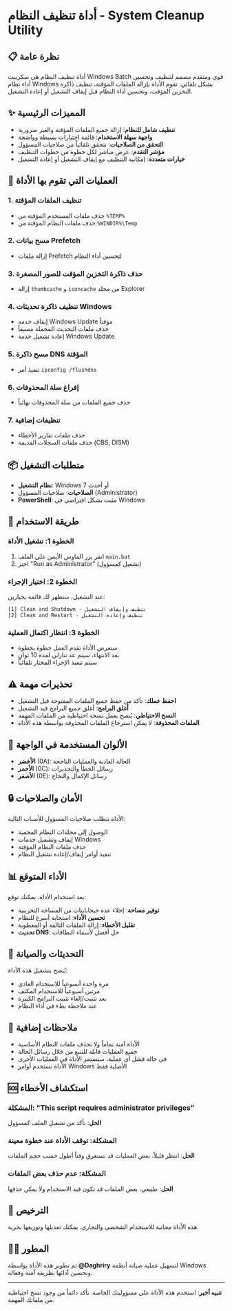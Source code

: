 # أداة تنظيف النظام - System Cleanup Utility

## 📋 نظرة عامة

أداة تنظيف النظام هي سكريبت Windows Batch قوي ومتقدم مصمم لتنظيف وتحسين أداء نظام Windows بشكل تلقائي. تقوم الأداة بإزالة الملفات المؤقتة، تنظيف ذاكرة التخزين المؤقت، وتحسين أداء النظام قبل إيقاف التشغيل أو إعادة التشغيل.

## ✨ المميزات الرئيسية

- **تنظيف شامل للنظام**: إزالة جميع الملفات المؤقتة والغير ضرورية
- **واجهة سهلة الاستخدام**: قائمة اختيارات بسيطة وواضحة
- **التحقق من الصلاحيات**: تتحقق تلقائياً من صلاحيات المسؤول
- **مؤشر التقدم**: عرض مباشر لكل خطوة من خطوات التنظيف
- **خيارات متعددة**: إمكانية التنظيف مع إيقاف التشغيل أو إعادة التشغيل

## 🔧 العمليات التي تقوم بها الأداة

### 1. تنظيف الملفات المؤقتة
- حذف ملفات المستخدم المؤقتة من `%TEMP%`
- حذف ملفات النظام المؤقتة من `%WINDIR%\Temp`

### 2. مسح بيانات Prefetch
- إزالة ملفات Prefetch لتحسين أداء النظام

### 3. حذف ذاكرة التخزين المؤقت للصور المصغرة
- إزالة `thumbcache` و `iconcache` من مجلد Explorer

### 4. تنظيف ذاكرة تحديثات Windows
- إيقاف خدمة Windows Update مؤقتاً
- حذف ملفات التحديث المحملة مسبقاً
- إعادة تشغيل خدمة Windows Update

### 5. مسح ذاكرة DNS المؤقتة
- تنفيذ أمر `ipconfig /flushdns`

### 6. إفراغ سلة المحذوفات
- حذف جميع الملفات من سلة المحذوفات نهائياً

### 7. تنظيفات إضافية
- حذف ملفات تقارير الأخطاء
- حذف ملفات السجلات القديمة (CBS, DISM)

## 📦 متطلبات التشغيل

- **نظام التشغيل**: Windows 7 أو أحدث
- **الصلاحيات**: صلاحيات المسؤول (Administrator)
- **PowerShell**: مثبت بشكل افتراضي في Windows

## 🚀 طريقة الاستخدام

### الخطوة 1: تشغيل الأداة
1. انقر بزر الماوس الأيمن على الملف `main.bat`
2. اختر "Run as Administrator" (تشغيل كمسؤول)

### الخطوة 2: اختيار الإجراء
عند التشغيل، ستظهر لك قائمة بخيارين:
```
[1] Clean and Shutdown - تنظيف وإيقاف التشغيل
[2] Clean and Restart - تنظيف وإعادة التشغيل
```

### الخطوة 3: انتظار اكتمال العملية
- ستعرض الأداة تقدم العمل خطوة بخطوة
- بعد الانتهاء، سيتم عد تنازلي لمدة 10 ثوانٍ
- سيتم تنفيذ الإجراء المختار تلقائياً

## ⚠️ تحذيرات مهمة

- **احفظ عملك**: تأكد من حفظ جميع الملفات المفتوحة قبل التشغيل
- **أغلق البرامج**: أغلق جميع البرامج قيد التشغيل
- **النسخ الاحتياطي**: يُنصح بعمل نسخة احتياطية من الملفات المهمة
- **الملفات المحذوفة**: لا يمكن استرجاع الملفات المحذوفة بواسطة هذه الأداة

## 🎨 الألوان المستخدمة في الواجهة

- **الأخضر** (0A): الحالة العادية والعمليات الناجحة
- **الأحمر** (0C): رسائل الخطأ والتحذيرات
- **الأصفر** (0E): رسائل الإكمال والنجاح

## 🔒 الأمان والصلاحيات

الأداة تتطلب صلاحيات المسؤول للأسباب التالية:
- الوصول إلى مجلدات النظام المحمية
- إيقاف وتشغيل خدمات Windows
- حذف ملفات النظام المؤقتة
- تنفيذ أوامر إيقاف/إعادة تشغيل النظام

## 📊 الأداء المتوقع

بعد استخدام الأداة، يمكنك توقع:
- **توفير مساحة**: إخلاء عدة جيجابايتات من المساحة التخزينية
- **تحسين الأداء**: استجابة أسرع للنظام
- **تقليل الأخطاء**: إزالة الملفات التالفة أو المعطوبة
- **تحديث DNS**: حل أفضل لأسماء النطاقات

## 🔄 التحديثات والصيانة

يُنصح بتشغيل هذه الأداة:
- مرة واحدة أسبوعياً للاستخدام العادي
- مرتين أسبوعياً للاستخدام المكثف
- بعد تثبيت/إلغاء تثبيت البرامج الكبيرة
- عند ملاحظة بطء في أداء النظام

## 📝 ملاحظات إضافية

- الأداة آمنة تماماً ولا تحذف ملفات النظام الأساسية
- جميع العمليات قابلة للتتبع من خلال رسائل الحالة
- في حالة فشل أي عملية، ستستمر الأداة في العمليات الأخرى
- الأداة تستخدم أوامر Windows الأصلية فقط

## 🆘 استكشاف الأخطاء

### المشكلة: "This script requires administrator privileges"
**الحل**: تأكد من تشغيل الملف كمسؤول

### المشكلة: توقف الأداة عند خطوة معينة
**الحل**: انتظر قليلاً، بعض العمليات قد تستغرق وقتاً أطول حسب حجم الملفات

### المشكلة: عدم حذف بعض الملفات
**الحل**: طبيعي، بعض الملفات قد تكون قيد الاستخدام ولا يمكن حذفها

## 📜 الترخيص

هذه الأداة مجانية للاستخدام الشخصي والتجاري. يمكنك تعديلها وتوزيعها بحرية.

## 👨‍💻 المطور

تم تطوير هذه الأداة بواسطة **@Daghriry** لتسهيل عملية صيانة أنظمة Windows وتحسين أدائها بطريقة آمنة وفعالة.

---

**تنبيه أخير**: استخدم هذه الأداة على مسؤوليتك الخاصة. تأكد دائماً من وجود نسخ احتياطية من ملفاتك المهمة.

